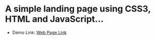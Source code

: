 # A simple landing page using CSS3, HTML and JavaScript...

- Demo Link:  [Web Page Link](https://simple-single-page.netlify.app/)
